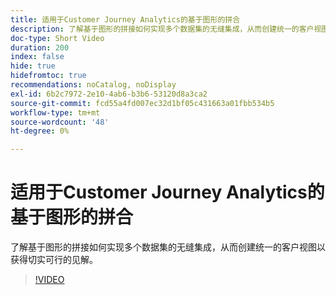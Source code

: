 ```yaml
---
title: 适用于Customer Journey Analytics的基于图形的拼合
description: 了解基于图形的拼接如何实现多个数据集的无缝集成，从而创建统一的客户视图以获得切实可行的见解。
doc-type: Short Video
duration: 200
index: false
hide: true
hidefromtoc: true
recommendations: noCatalog, noDisplay
exl-id: 6b2c7972-2e10-4ab6-b3b6-53120d8a3ca2
source-git-commit: fcd55a4fd007ec32d1bf05c431663a01fbb534b5
workflow-type: tm+mt
source-wordcount: '48'
ht-degree: 0%

---
```


# 适用于Customer Journey Analytics的基于图形的拼合

了解基于图形的拼接如何实现多个数据集的无缝集成，从而创建统一的客户视图以获得切实可行的见解。

<!-- 62_S112_3442459_199_graphbased-stitching-for-customer-journey-analytics -->
>[!VIDEO](https://video.tv.adobe.com/v/3460230/?learn=on&enablevpops=true&captions=chi_hans)
